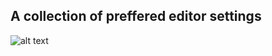 A collection of preffered editor settings
-
![alt text](https://onitz.github.io/toolbox/homer-simpson.svg "Homer goes where he pleases")
